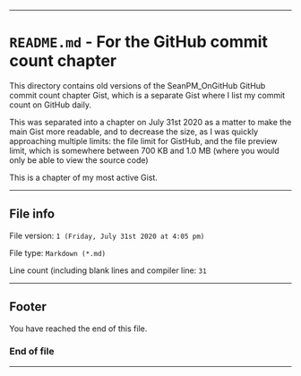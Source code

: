 
***

# `README.md` - For the GitHub commit count chapter

This directory contains old versions of the SeanPM_OnGitHub GitHub commit count chapter Gist, which is a separate Gist where I list my commit count on GitHub daily.

This was separated into a chapter on July 31st 2020 as a matter to make the main Gist more readable, and to decrease the size, as I was quickly approaching multiple limits: the file limit for GistHub, and the file preview limit, which is somewhere between 700 KB and 1.0 MB (where you would only be able to view the source code)

This is a chapter of my most active Gist.

***

## File info

File version: `1 (Friday, July 31st 2020 at 4:05 pm)`

File type: `Markdown (*.md)`

Line count (including blank lines and compiler line: `31`

***

## Footer

You have reached the end of this file.

### End of file

***

